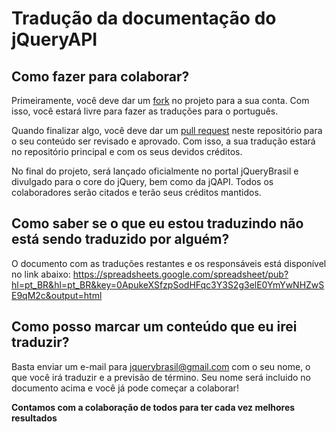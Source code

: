 # Tradução da documentação do jQueryAPI

## Como fazer para colaborar?

Primeiramente, você deve dar um [fork](http://help.github.com/fork-a-repo/) no projeto para a sua conta. Com isso, você estará livre para fazer as traduções para o português.

Quando finalizar algo, você deve dar um [pull request](http://help.github.com/pull-requests/) neste repositório para o seu conteúdo ser revisado e aprovado. Com isso, a sua tradução estará no repositório principal e com os seus devidos créditos.

No final do projeto, será lançado oficialmente no portal jQueryBrasil e divulgado para o core do jQuery, bem como da jQAPI. Todos os colaboradores serão citados e terão seus créditos mantidos.

## Como saber se o que eu estou traduzindo não está sendo traduzido por alguém?

O documento com as traduções restantes e os responsáveis está disponível no link abaixo:
https://spreadsheets.google.com/spreadsheet/pub?hl=pt_BR&hl=pt_BR&key=0ApukeXSfzpSodHFqc3Y3S2g3elE0YmYwNHZwSE9qM2c&output=html

## Como posso marcar um conteúdo que eu irei traduzir?

Basta enviar um e-mail para jquerybrasil@gmail.com com o seu nome, o que você irá traduzir e a previsão de término. Seu nome será incluido no documento acima e você já pode começar a colaborar!

**Contamos com a colaboração de todos para ter cada vez melhores resultados**
